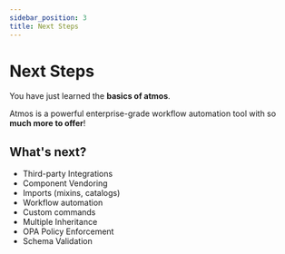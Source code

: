 ```yaml
---
sidebar_position: 3
title: Next Steps
---
```


# Next Steps

You have just learned the **basics of atmos**.

Atmos is a powerful enterprise-grade workflow automation tool with so **much more to offer**!

## What's next?

* Third-party Integrations
* Component Vendoring
* Imports (mixins, catalogs)
* Workflow automation
* Custom commands
* Multiple Inheritance
* OPA Policy Enforcement
* Schema Validation
